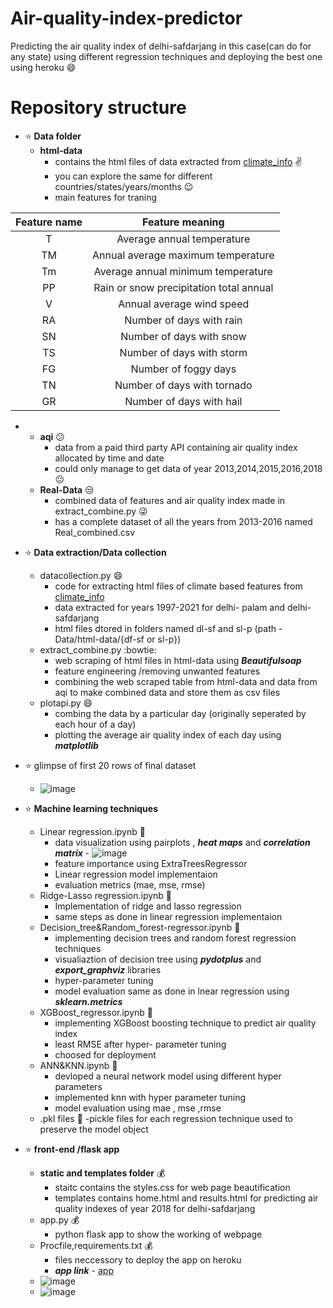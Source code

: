# Air-quality-index-predictor
Predicting the air quality index of delhi-safdarjang in this case(can do for any state) using different regression techniques and deploying the best one using heroku :smile:
# Repository structure  
- :star: **Data folder**
     - **html-data**
          - contains the html files of data extracted from [climate_info](https://en.tutiempo.net/climate/0%7B%7D-%7B%7D/ws-421820.html) :v:
          - you can explore the same for different countries/states/years/months :wink:
          - main features for traning
          
Feature name | Feature meaning
:---: | :---:
  T | Average annual temperature
TM	| Annual average maximum temperature
Tm	| Average annual minimum temperature
PP	| Rain or snow precipitation total annual
V	  | Annual average wind speed
RA  |	Number of days with rain
SN  |	Number of days with snow
TS  |	Number of days with storm
FG  |	Number of foggy days
TN  |	Number of days with tornado
GR  | Number of days with hail

-
     - **aqi** :confused:
          - data from a paid third party API containing air quality index allocated by time and date
          - could only manage to get data of year 2013,2014,2015,2016,2018 :neutral_face:
     - **Real-Data** :unamused:
          - combined data of features and air quality index made in extract_combine.py :stuck_out_tongue_winking_eye:
          - has a complete dataset of all the years from 2013-2016 named Real_combined.csv 
          
- :star: **Data extraction/Data collection**
     - datacollection.py :smile:
          - code for extracting html files of climate based features from [climate_info](https://en.tutiempo.net/climate/0%7B%7D-%7B%7D/ws-421820.html)
          - data extracted for years 1997-2021 for delhi- palam and delhi-safdarjang
          - html files dtored in folders named dl-sf and sl-p (path - Data/html-data/{df-sf or sl-p})
     - extract_combine.py :bowtie:
          - web scraping of html files in html-data using ***Beautifulsoap***
          - feature engineering /removing unwanted features
          - combining the web scraped table from html-data and data from aqi to make combined data and store them as csv files
     - plotapi.py :smile:
          - combing the data by a particular day (originally seperated by each hour of a day)
          - plotting the average air quality index of each day using ***matplotlib***
          
- :star: glimpse of first 20 rows of final dataset
     - ![image](https://user-images.githubusercontent.com/51751926/122136041-58163f00-ce5f-11eb-8299-854e328dc134.png)
- :star: **Machine learning techniques**
     - Linear regression.ipynb :key:
          - data visualization using pairplots , ***heat maps*** and ***correlation matrix***
                - ![image](https://user-images.githubusercontent.com/51751926/122136617-76306f00-ce60-11eb-9eed-f05d33c2a907.png)
          - feature importance using ExtraTreesRegressor
          - Linear regression model implementaion
          - evaluation metrics (mae, mse, rmse)
     - Ridge-Lasso regression.ipynb :key:
          - Implementation of ridge and lasso regression
          - same steps as done in linear regression implementaion 
     - Decision_tree&Random_forest-regressor.ipynb :key:
          - implementing decision trees and random forest regression techniques
          - visualiaztion of decision tree using ***pydotplus*** and ***export_graphviz*** libraries
          - hyper-parameter tuning
          - model evaluation same as done in lnear regression using ***sklearn.metrics***
     - XGBoost_regressor.ipynb :key:
          - implementing XGBoost boosting technique to predict air quality index
          - least RMSE after hyper- parameter tuning 
          - choosed for deployment
     - ANN&KNN.ipynb :key:
          - devloped a neural network model using different hyper parameters 
          - implemented knn with hyper parameter tuning
          - model evaluation using mae , mse ,rmse
     - .pkl files :key:
          -pickle files for each regression technique used to preserve the model object
          
- :star: **front-end /flask app**
     - **static and templates folder** :moneybag:
          - staitc contains the styles.css for web page beautification
          - templates contains home.html and results.html for predicting air quality indexes of year 2018 for delhi-safdarjang
     - app.py :moneybag:
          - python flask app to show the working of webpage
     - Procfile,requirements.txt :moneybag:
          - files neccessory to deploy the app on heroku 
          - ***app link*** - [app](https://aqi-predict1.herokuapp.com/)
     - ![image](https://user-images.githubusercontent.com/51751926/122184743-24acd200-ceaa-11eb-9b2e-4344f07227f0.png)
     - ![image](https://user-images.githubusercontent.com/51751926/122184837-3e4e1980-ceaa-11eb-9604-769bf8a07e39.png)
